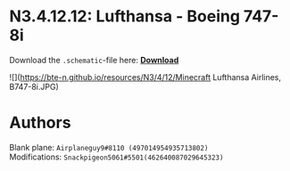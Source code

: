 # N3.4.12.12: Lufthansa - Boeing 747-8i

Download the `.schematic`-file here: **[Download](https://bte-n.github.io/resources/N3/4/12/Lufthansa_Airlines_B747-8i.schematic)**

![](https://bte-n.github.io/resources/N3/4/12/Minecraft Lufthansa Airlines, B747-8i.JPG) 

# Authors

Blank plane: `Airplaneguy9#8110 (497014954935713802)`    
Modifications: `Snackpigeon5061#5501(462640087029645323)`
 
